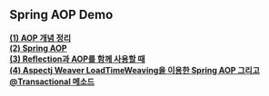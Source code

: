 ## Spring AOP Demo

<a href="https://github.com/dlxotn216/spring-aop/tree/master/src/main/java/my/spring/aop/basic">**(1) AOP 개념 정리**</a>  
<a href="https://github.com/dlxotn216/spring-aop/tree/master/src/main/java/my/spring/aop/proxy/demo">**(2) Spring AOP**</a>  
<a href="https://github.com/dlxotn216/spring-aop/blob/master/src/main/java/my/spring/aop/reflection/aop/README.md">**(3) Reflection과 AOP를 함께 사용할 때**</a>    
<a href="https://github.com/dlxotn216/spring-aop/tree/master/src/main/java/my/spring/aop/aspectj_weaber/demo">**(4) Aspectj Weaver LoadTimeWeaving을 이용한 Spring AOP 그리고 @Transactional 메소드**</a>
